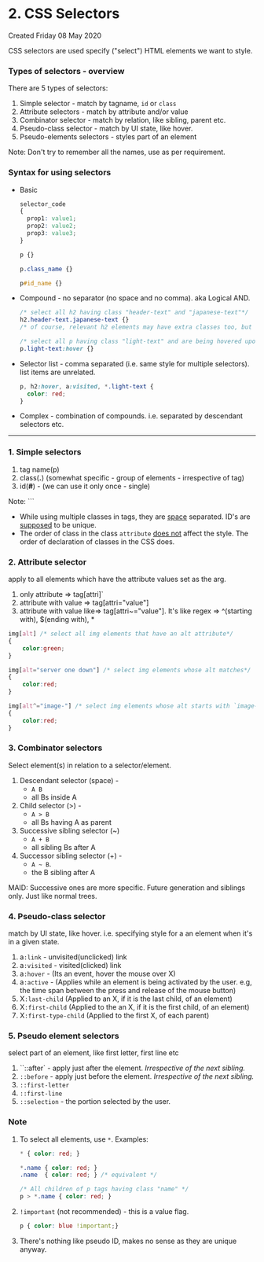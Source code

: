 # 2. CSS Selectors
Created Friday 08 May 2020

CSS selectors are used specify ("select") HTML elements we want to style.

### Types of selectors - overview
There are 5 types of selectors:
1. Simple selector - match by tagname, `id` or `class`
2. Attribute selectors - match by attribute and/or value
3. Combinator selector - match by relation, like sibling, parent etc.
4. Pseudo-class selector - match by UI state, like hover.
5. Pseudo-elements selectors - styles part of an element

Note: Don't try to remember all the names, use as per requirement.

### Syntax for using selectors
- Basic
	```css
	selector_code
	{ 
	  prop1: value1;
	  prop2: value2;
	  prop3: value3;
	}
	```

	```css
	p {}
	
	p.class_name {}
	
	p#id_name {}
	```
- Compound - no separator (no space and no comma). aka Logical AND.
	```css
	/* select all h2 having class "header-text" and "japanese-text"*/
	h2.header-text.japanese-text {}
	/* of course, relevant h2 elements may have extra classes too, but the style will apply */
	
	/* select all p having class "light-text" and are being hovered upon */
	p.light-text:hover {}
	```
- Selector list - comma separated (i.e. same style for multiple selectors). list items are unrelated.
	```css
	p, h2:hover, a:visited, *.light-text {
	  color: red;
	}
	```
- Complex - combination of compounds. i.e. separated by descendant selectors etc.
---
### 1. Simple selectors
1. tag name(p)
2. class(**.**) (somewhat specific - group of elements - irrespective of tag)
3. id(**#**) - (we can use it only once - single) 

Note:	```
* While using multiple classes in tags, they are [space](https://www.freecodecamp.org/learn/responsive-web-design/basic-css/add-borders-around-your-elements) separated. ID's are [supposed](https://www.freecodecamp.org/learn/responsive-web-design/basic-css/set-the-id-of-an-element) to be unique.
* The order of class in the class `attribute` [does not](https://www.freecodecamp.org/learn/responsive-web-design/basic-css/override-class-declarations-by-styling-id-attributes) affect the style. The order of declaration of classes in the CSS does.


### 2. Attribute selector
apply to all elements which have the attribute values set as the arg.
1. only attribute ⇒	tag[attri]`
2. attribute with value ⇒ tag[attri="value"]
3. attribute with value like⇒ tag[attri~="value"]. It's like regex ⇒ ^(starting with), $(ending with), \*
```css
img[alt] /* select all img elements that have an alt attribute*/
{
	color:green;
}

img[alt="server one down"] /* select img elements whose alt matches*/
{
	color:red;
}

img[alt^="image-"] /* select img elements whose alt starts with `image-`*/
{
	color:red;
}
```


### 3. Combinator selectors
Select element(s) in relation to a selector/element.

1. Descendant selector (space) - 
	- `A B`
	- all Bs inside A
2. Child selector (>) - 
	- `A > B` 
	- all Bs having A as parent
3. Successive sibling selector (~)
	- `A + B`
	- all sibling Bs after A
4. Successor sibling selector (+) - 
	- `A ~ B`. 
	- the B sibling after A

MAID: Successive ones are more specific. Future generation and siblings only. Just like normal trees.


### 4. Pseudo-class selector
match by UI state, like hover.  i.e. specifying style for a an element when it's in a given state.
1. a`:link` - unvisited(unclicked) link
2. a`:visited` - visited(clicked) link
3. a`:hover` - (Its an event, hover the mouse over X)
4. a`:active` - (Applies while an element is being activated by the user. e.g, the time span between the press and release of the mouse button)
5. X`:last-child`	(Applied to an X, if it is the last child, of an element)
6. X`:first-child`	(Applied to the an X, if it is the first child, of an element)
7. X`:first-type-child` (Applied to the first X, of each parent)


### 5. Pseudo element selectors
select part of an element, like first letter, first line etc
1. ``::after` - apply just after the element. *Irrespective of the next sibling.*
2. `::before` - apply just before the element. *Irrespective of the next sibling.*
3. `::first-letter`
4. `::first-line`
5. `::selection` - the portion selected by the user.


### Note
1. To select all elements, use `*`. Examples:
	```css
	* { color: red; }
	
	*.name { color: red; }
	.name  { color: red; } /* equivalent */

	/* All children of p tags having class "name" */
	p > *.name { color: red; }
	```
2. `!important` (not recommended) - this is a value flag.
	```css
	p {	color: blue !important;}
	```
3. There's nothing like pseudo ID, makes no sense as they are unique anyway.
